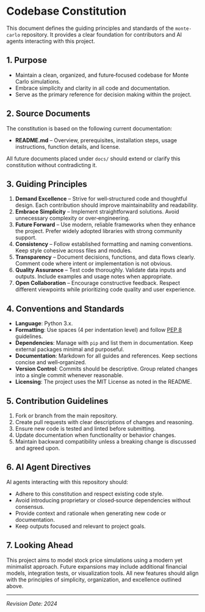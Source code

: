 # Codebase Constitution

This document defines the guiding principles and standards of the `monte-carlo` repository. It provides a clear foundation for contributors and AI agents interacting with this project.

## 1. Purpose

- Maintain a clean, organized, and future‑focused codebase for Monte Carlo simulations.
- Embrace simplicity and clarity in all code and documentation.
- Serve as the primary reference for decision making within the project.

## 2. Source Documents

The constitution is based on the following current documentation:

- **README.md** – Overview, prerequisites, installation steps, usage instructions, function details, and license.

All future documents placed under `docs/` should extend or clarify this constitution without contradicting it.

## 3. Guiding Principles

1. **Demand Excellence** – Strive for well‑structured code and thoughtful design. Each contribution should improve maintainability and readability.
2. **Embrace Simplicity** – Implement straightforward solutions. Avoid unnecessary complexity or over‑engineering.
3. **Future Forward** – Use modern, reliable frameworks when they enhance the project. Prefer widely adopted libraries with strong community support.
4. **Consistency** – Follow established formatting and naming conventions. Keep style cohesive across files and modules.
5. **Transparency** – Document decisions, functions, and data flows clearly. Comment code where intent or implementation is not obvious.
6. **Quality Assurance** – Test code thoroughly. Validate data inputs and outputs. Include examples and usage notes when appropriate.
7. **Open Collaboration** – Encourage constructive feedback. Respect different viewpoints while prioritizing code quality and user experience.

## 4. Conventions and Standards

- **Language**: Python 3.x.
- **Formatting**: Use spaces (4 per indentation level) and follow [PEP 8](https://peps.python.org/pep-0008/) guidelines.
- **Dependencies**: Manage with `pip` and list them in documentation. Keep external packages minimal and purposeful.
- **Documentation**: Markdown for all guides and references. Keep sections concise and well‑organized.
- **Version Control**: Commits should be descriptive. Group related changes into a single commit whenever reasonable.
- **Licensing**: The project uses the MIT License as noted in the README.

## 5. Contribution Guidelines

1. Fork or branch from the main repository.
2. Create pull requests with clear descriptions of changes and reasoning.
3. Ensure new code is tested and linted before submitting.
4. Update documentation when functionality or behavior changes.
5. Maintain backward compatibility unless a breaking change is discussed and agreed upon.

## 6. AI Agent Directives

AI agents interacting with this repository should:

- Adhere to this constitution and respect existing code style.
- Avoid introducing proprietary or closed‑source dependencies without consensus.
- Provide context and rationale when generating new code or documentation.
- Keep outputs focused and relevant to project goals.

## 7. Looking Ahead

This project aims to model stock price simulations using a modern yet minimalist approach. Future expansions may include additional financial models, integration tests, or visualization tools. All new features should align with the principles of simplicity, organization, and excellence outlined above.

---

_Revision Date: 2024_
